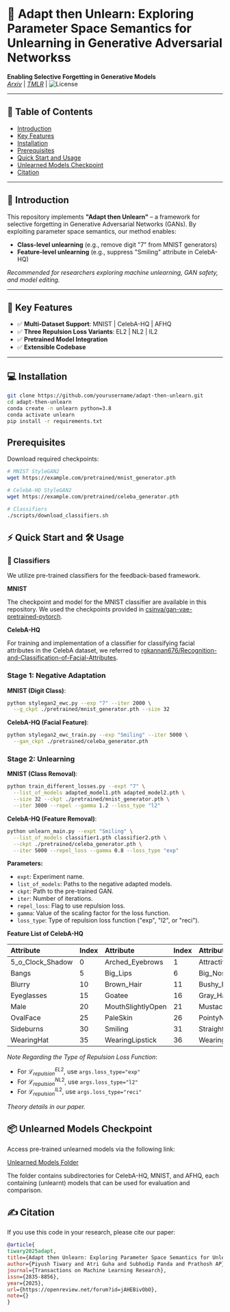 # 🧠 Adapt then Unlearn: Exploring Parameter Space Semantics for Unlearning in Generative Adversarial Networkss  

**Enabling Selective Forgetting in Generative Models**  
*[Arxiv](https://arxiv.org/abs/2309.14054)* | *[TMLR](https://openreview.net/forum?id=jAHEBivObO)* | ![License](https://img.shields.io/badge/License-MIT-blue.svg)

<!-- ![Teaser Image](https://via.placeholder.com/800x300.png?text=GAN+Unlearning+Visual+Demo)  
*Example of feature unlearning in CelebA-HQ (Smiling → Neutral)* -->

---

## 📖 Table of Contents
- [Introduction](#-introduction)
- [Key Features](#-key-features)
- [Installation](#-installation)
- [Prerequisites](#-prerequisites)
- [Quick Start and Usage](#-quick-start)
- [Unlearned Models Checkpoint](#-pre-trained-models)
- [Citation](#-citation)

---

## 🌟 Introduction
This repository implements **"Adapt then Unlearn"** – a  framework for selective forgetting in Generative Adversarial Networks (GANs). By exploiting parameter space semantics, our method enables:
- **Class-level unlearning** (e.g., remove digit "7" from MNIST generators)
- **Feature-level unlearning** (e.g., suppress "Smiling" attribute in CelebA-HQ)

*Recommended for researchers exploring machine unlearning, GAN safety, and model editing.*

---

## 🚀 Key Features
- ✅ **Multi-Dataset Support**: MNIST | CelebA-HQ | AFHQ
- ✅ **Three Repulsion Loss Variants**: EL2 | NL2 | IL2
- ✅ **Pretrained Model Integration**
- ✅ **Extensible Codebase**

---

## 💻 Installation
```bash
git clone https://github.com/yourusername/adapt-then-unlearn.git
cd adapt-then-unlearn
conda create -n unlearn python=3.8
conda activate unlearn
pip install -r requirements.txt
```

## Prerequisites
Download required checkpoints:

```bash
# MNIST StyleGAN2
wget https://example.com/pretrained/mnist_generator.pth

# CelebA-HQ StyleGAN2
wget https://example.com/pretrained/celeba_generator.pth

# Classifiers
./scripts/download_classifiers.sh
```

## ⚡ Quick Start and 🛠 Usage

### 🤖 Classifiers
We utilize pre-trained classifiers for the feedback-based framework.

**MNIST**

The checkpoint and model for the MNIST classifier are available in this repository. We used the checkpoints provided in [csinva/gan-vae-pretrained-pytorch](https://github.com/csinva/gan-vae-pretrained-pytorch/tree/master/mnist_classifier).

**CelebA-HQ**

For training and implementation of a classifier for classifying facial attributes in the CelebA dataset, we referred to [rgkannan676/Recognition-and-Classification-of-Facial-Attributes](https://github.com/rgkannan676/Recognition-and-Classification-of-Facial-Attributes/tree/main).


### Stage 1: Negative Adaptation

**MNIST (Digit Class)**:
```bash
python stylegan2_ewc.py --exp "7" --iter 2000 \
  --g_ckpt ./pretrained/mnist_generator.pth --size 32
```

**CelebA-HQ (Facial Feature)**:
```bash
python stylegan2_ewc_train.py --exp "Smiling" --iter 5000 \
  --gan_ckpt ./pretrained/celeba_generator.pth
```

### Stage 2: Unlearning

**MNIST (Class Removal)**:
```bash
python train_different_losses.py --expt "7" \
  --list_of_models adapted_model1.pth adapted_model2.pth \
  --size 32 --ckpt ./pretrained/mnist_generator.pth \
  --iter 3000 --repel --gamma 1.2 --loss_type "l2"
```

**CelebA-HQ (Feature Removal)**:
```bash
python unlearn_main.py --expt "Smiling" \
  --list_of_models classifier1.pth classifier2.pth \
  --ckpt ./pretrained/celeba_generator.pth \
  --iter 5000 --repel_loss --gamma 0.8 --loss_type "exp"
```

**Parameters:**

*   `expt`: Experiment name.
*   `list_of_models`: Paths to the negative adapted models.
*   `ckpt`: Path to the pre-trained GAN.
*   `iter`: Number of iterations.
*   `repel_loss`: Flag to use repulsion loss.
*   `gamma`: Value of the scaling factor for the loss function.
*   `loss_type`: Type of repulsion loss function ("exp", "l2", or "reci").

**Feature List of CelebA-HQ**

| Attribute            | Index | Attribute            | Index | Attribute         | Index | Attribute           | Index | Attribute          | Index |
| :--------------------- | :---- | :--------------------- | :---- | :------------------ | :---- | :-------------------- | :---- | :------------------- | :---- |
| 5_o_Clock_Shadow     | 0     | Arched_Eyebrows      | 1     | Attractive        | 2     | Bags_Under_Eyes    | 3     | Bald               | 4     |
| Bangs                | 5     | Big_Lips             | 6     | Big_Nose           | 7     | Black_Hair         | 8     | Blond_Hair         | 9     |
| Blurry               | 10    | Brown_Hair           | 11    | Bushy_Eyebrows     | 12    | Chubby             | 13    | Double_Chin        | 14    |
| Eyeglasses           | 15    | Goatee               | 16    | Gray_Hair          | 17    | HeavyMakeup        | 18    | HighCheekbones     | 19    |
| Male                 | 20    | MouthSlightlyOpen    | 21    | Mustache           | 22    | NarrowEyes         | 23    | NoBeard            | 24    |
| OvalFace             | 25    | PaleSkin             | 26    | PointyNose         | 27    | RecedingHairline   | 28    | RosyCheeks         | 29    |
| Sideburns            | 30    | Smiling              | 31    | StraightHair       | 32    | WavyHair           | 33    | WearingEarrings    | 34    |
| WearingHat           | 35    | WearingLipstick      | 36    | WearingNecklace     | 37    | WearingNecktie     | 38    | Young              | 39    |


*Note Regarding the Type of Repulsion Loss Function*:

*   For $\mathcal{L}_{repulsion}^{{EL2}}$, use `args.loss_type="exp"`
*   For $\mathcal{L}_{repulsion}^{{NL2}}$, use `args.loss_type="l2"`
*   For $\mathcal{L}_{repulsion}^{{IL2}}$, use `args.loss_type="reci"`

*Theory details in our paper.*

## 📦 Unlearned Models Checkpoint

Access pre-trained unlearned models via the following link:

[Unlearned Models Folder](https://mega.nz/folder/aJ5QRZ5D#R373C4YIRzFtmd2rxTY2sA)

The folder contains subdirectories for CelebA-HQ, MNIST, and AFHQ, each containing (unlearnt) models that can be used for evaluation and comparison.

## ✍️ Citation

If you use this code in your research, please cite our paper:
```bibtex
@article{
tiwary2025adapt,
title={Adapt then Unlearn: Exploring Parameter Space Semantics for Unlearning in Generative Adversarial Networks},
author={Piyush Tiwary and Atri Guha and Subhodip Panda and Prathosh AP},
journal={Transactions on Machine Learning Research},
issn={2835-8856},
year={2025},
url={https://openreview.net/forum?id=jAHEBivObO},
note={}
}
```
